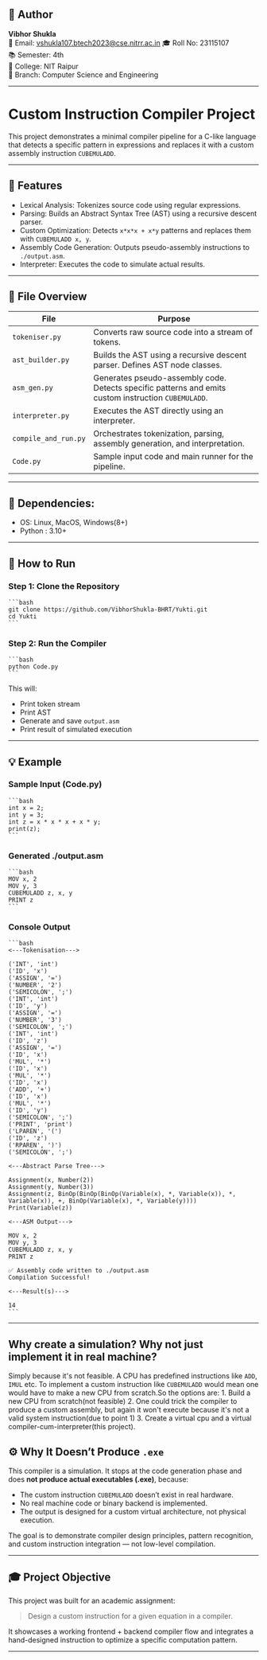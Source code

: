 ## 👤 Author

**Vibhor Shukla**  
📧 Email: vshukla107.btech2023@cse.nitrr.ac.in
🎓 Roll No: 23115107  
📚 Semester: 4th  
🏫 College: NIT Raipur  
🧠 Branch: Computer Science and Engineering

---

# Custom Instruction Compiler Project

This project demonstrates a minimal compiler pipeline for a C-like language that detects a specific pattern in expressions and replaces it with a custom assembly instruction `CUBEMULADD`.

---

## 🔧 Features

- Lexical Analysis: Tokenizes source code using regular expressions.
- Parsing: Builds an Abstract Syntax Tree (AST) using a recursive descent parser.
- Custom Optimization: Detects `x*x*x + x*y` patterns and replaces them with `CUBEMULADD x, y`.
- Assembly Code Generation: Outputs pseudo-assembly instructions to `./output.asm`.
- Interpreter: Executes the code to simulate actual results.

---

## 📁 File Overview

| File                | Purpose |
|---------------------|---------|
| `tokeniser.py`      | Converts raw source code into a stream of tokens. |
| `ast_builder.py`    | Builds the AST using a recursive descent parser. Defines AST node classes. |
| `asm_gen.py`        | Generates pseudo-assembly code. Detects specific patterns and emits custom instruction `CUBEMULADD`. |
| `interpreter.py`    | Executes the AST directly using an interpreter. |
| `compile_and_run.py`| Orchestrates tokenization, parsing, assembly generation, and interpretation. |
| `Code.py`           | Sample input code and main runner for the pipeline. |

---

## 🧩 Dependencies:
 - OS: Linux, MacOS, Windows(8+)
 - Python : 3.10+

---

## 🚀 How to Run

### Step 1: Clone the Repository
    ```bash
    git clone https://github.com/VibhorShukla-BHRT/Yukti.git
    cd Yukti
    ```

### Step 2: Run the Compiler
    ```bash
    python Code.py
    ```

This will:
- Print token stream
- Print AST
- Generate and save `output.asm`
- Print result of simulated execution
---

## 💡 Example

### Sample Input (Code.py)
    ```bash
    int x = 2;
    int y = 3;
    int z = x * x * x + x * y;
    print(z);
    ```
### Generated ./output.asm
    ```bash
    MOV x, 2
    MOV y, 3
    CUBEMULADD z, x, y
    PRINT z
    ```
### Console Output
    ```bash
    <---Tokenisation--->

    ('INT', 'int')
    ('ID', 'x')
    ('ASSIGN', '=')
    ('NUMBER', '2')
    ('SEMICOLON', ';')
    ('INT', 'int')
    ('ID', 'y')
    ('ASSIGN', '=')
    ('NUMBER', '3')
    ('SEMICOLON', ';')
    ('INT', 'int')
    ('ID', 'z')
    ('ASSIGN', '=')
    ('ID', 'x')
    ('MUL', '*')
    ('ID', 'x')
    ('MUL', '*')
    ('ID', 'x')
    ('ADD', '+')
    ('ID', 'x')
    ('MUL', '*')
    ('ID', 'y')
    ('SEMICOLON', ';')
    ('PRINT', 'print')
    ('LPAREN', '(')
    ('ID', 'z')
    ('RPAREN', ')')
    ('SEMICOLON', ';')

    <---Abstract Parse Tree--->

    Assignment(x, Number(2))
    Assignment(y, Number(3))
    Assignment(z, BinOp(BinOp(BinOp(Variable(x), *, Variable(x)), *, Variable(x)), +, BinOp(Variable(x), *, Variable(y))))
    Print(Variable(z))

    <---ASM Output--->

    MOV x, 2
    MOV y, 3
    CUBEMULADD z, x, y
    PRINT z

    ✅ Assembly code written to ./output.asm
    Compilation Successful!

    <---Result(s)--->

    14
    ```

---
## Why create a simulation? Why not just implement it in real machine?
Simply because it's not feasible. A CPU has predefined instructions like `ADD`, `IMUL` etc. To implement a custom instruction like `CUBEMULADD` would mean one would have to make a new CPU from scratch.So the options are:
    1. Build a new CPU from scratch(not feasible)
    2. One could trick the compiler to produce a custom assembly, but again it won't execute because it's not a valid system instruction(due to point 1)
    3. Create a virtual cpu and a virtual compiler-cum-interpreter(this project).
## ⚙️ Why It Doesn’t Produce `.exe`

This compiler is a simulation. It stops at the code generation phase and does **not produce actual executables (.exe)**, because:

- The custom instruction `CUBEMULADD` doesn’t exist in real hardware.
- No real machine code or binary backend is implemented.
- The output is designed for a custom virtual architecture, not physical execution.

The goal is to demonstrate compiler design principles, pattern recognition, and custom instruction integration — not low-level compilation.

---

## 🎓 Project Objective

This project was built for an academic assignment:

> Design a custom instruction for a given equation in a compiler.

It showcases a working frontend + backend compiler flow and integrates a hand-designed instruction to optimize a specific computation pattern.

---

